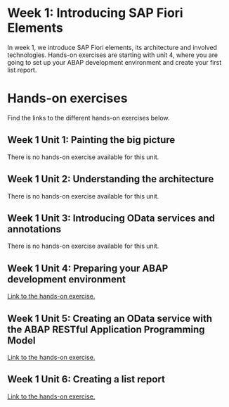 # Week 1: Introducing SAP Fiori Elements
In week 1, we introduce SAP Fiori elements, its architecture and involved technologies.
Hands-on exercises are starting with unit 4, where you are going to set up your ABAP development environment and create your first list report.

    
# Hands-on exercises
Find the links to the different hands-on exercises below.

## Week 1 Unit 1: Painting the big picture  
There is no hands-on exercise available for this unit.
        
## Week 1 Unit 2: Understanding the architecture   
There is no hands-on exercise available for this unit.
    
## Week 1 Unit 3: Introducing OData services and annotations
There is no hands-on exercise available for this unit.
        
## Week 1 Unit 4: Preparing your ABAP development environment 
[Link to the hands-on exercise.](unit4.md)
        
## Week 1 Unit 5: Creating an OData service with the ABAP RESTful Application Programming Model 
[Link to the hands-on exercise.](unit5.md)
        
## Week 1 Unit 6: Creating a list report
[Link to the hands-on exercise.](unit6.md)